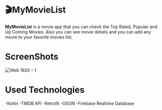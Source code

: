 # 🎬MyMovieList
**MyMovieList** is a movie app that you can check the Top Rated, Popular and Up Coming Movies. Also you can see movie details and you can add any movie to your favorite movies list.

# ScreenShots
![Web 1920 – 1](https://user-images.githubusercontent.com/64834857/140824692-1aaf3451-13c8-4916-86b2-8ad656008c2d.png)


# Used Technologies
-Kotlin
-TMDB API
-Retrofit
-GSON
-Firebase Realtime Database
